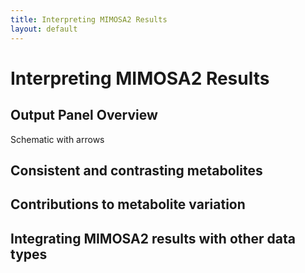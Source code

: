 ```yaml
---
title: Interpreting MIMOSA2 Results
layout: default
---
```

# Interpreting MIMOSA2 Results

## Output Panel Overview
Schematic with arrows

## Consistent and contrasting metabolites

## Contributions to metabolite variation

## Integrating MIMOSA2 results with other data types